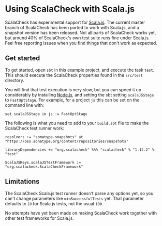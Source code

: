 # Using ScalaCheck with Scala.js

ScalaCheck has experimental support for [Scala.js](http://www.scala-js.org/).
The current master branch of ScalaCheck has been ported to work with Scala.js,
and a snapshot version has been released. Not all parts of ScalaCheck works
yet, but around 40% of ScalaCheck's own test suite runs fine under Scala.js.
Feel free reporting issues when you find things that don't work as expected.

## Get started

To get started, open `sbt` in this example project, and execute the task
`test`. This should execute the ScalaCheck properties found in the `src/test` directory.

You will find that test execution is very slow, but you can speed it up
considerably by installing [Node.js](http://nodejs.org/), and setting the sbt
setting `scalaJSStage` to `FastOptStage`.  For example, for a project `js` this
can be set on the command line with:

```
set scalaJSStage in js := FastOptStage
```

The following is what you need to add to your `build.sbt` file to make the
ScalaCheck test runner work:

```
resolvers += "sonatype-snapshots" at "https://oss.sonatype.org/content/repositories/snapshots"

libraryDependencies += "org.scalacheck" %%% "scalacheck" % "1.12.2" % "test"

ScalaJSKeys.scalaJSTestFramework := "org.scalacheck.ScalaCheckFramework"
```

## Limitations

The ScalaCheck Scala.js test runner doesn't parse any options yet, so you can't
change parameters like `minSuccessfulTests` yet. That parameter defaults to
`10` for Scala.js tests, not the usual `100`.

No attempts have yet been made on making ScalaCheck work together with other
test frameworks for Scala.js.
